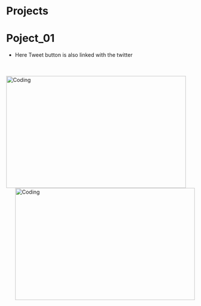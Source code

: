 # Projects

# Poject_01
- Here Tweet button is also linked with the twitter
<br>
<br>
<img align="left" alt="Coding" width="480" height= "300" src="https://github.com/Shubh-ujala/Projects/assets/166637739/51e80187-6c6e-459b-bd5e-2d7fbcc92d06">
<img align="right" alt="Coding" width="480" height= "300" src="https://github.com/Shubh-ujala/Projects/assets/166637739/e1de8514-7f01-44cb-b49f-f11080fe085a">
<br>


<!-- ![Screenshot 2024-06-27 194423](https://github.com/Shubh-ujala/Projects/assets/166637739/e1de8514-7f01-44cb-b49f-f11080fe085a) -->

<img src="">








